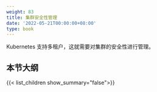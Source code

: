 ```yaml
---
weight: 83
title: 集群安全性管理
date: '2022-05-21T00:00:00+08:00'
type: book
---
```


Kubernetes 支持多租户，这就需要对集群的安全性进行管理。

## 本节大纲

{{< list_children show_summary="false">}}

